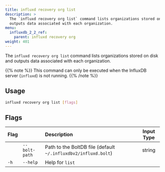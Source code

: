 ```yaml
---
title: influxd recovery org list
description: >
  The `influxd recovery org list` command lists organizations stored on disk and 
  outputs data associated with each organization.
menu:
  influxdb_2_2_ref:
    parent: influxd recovery org
weight: 401
---
```


The `influxd recovery org list` command lists organizations stored on disk and 
outputs data associated with each organization.

{{% note %}}
This command can only be executed when the InfluxDB server (`influxd`) is not running.
{{% /note %}}

## Usage
```sh
influxd recovery org list [flags]
```

## Flags
| Flag |               | Description                                                    | Input Type |
| :--- | :------------ | :------------------------------------------------------------- | :--------: |
|      | `--bolt-path` | Path to the BoltDB file (default `~/.influxdbv2/influxd.bolt`) |   string   |
| `-h` | `--help`      | Help for `list`                                                |            |
